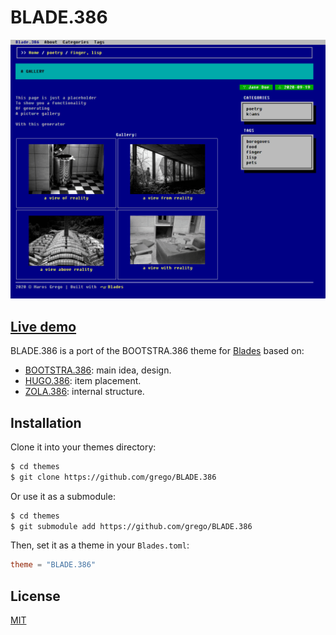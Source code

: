 # BLADE.386

![BLADE.386 screenshot](screenshot.png)

## [Live demo](https://blade386.netlify.app/)

BLADE.386 is a port of the BOOTSTRA.386 theme for [Blades](https://github.com/grego/blades) based on:

- [BOOTSTRA.386](https://kristopolous.github.io/BOOTSTRA.386/): main idea, design.
- [HUGO.386](https://themes.gohugo.io/hugo.386/): item placement.
- [ZOLA.386](https://github.com/lopes/zola.386): internal structure.


## Installation
Clone it into your themes directory:
```bash
$ cd themes
$ git clone https://github.com/grego/BLADE.386
```

Or use it as a submodule:
```bash
$ cd themes
$ git submodule add https://github.com/grego/BLADE.386 
```

Then, set it as a theme in your `Blades.toml`:
```toml
theme = "BLADE.386"
```

## License
[MIT](LICENSE)
